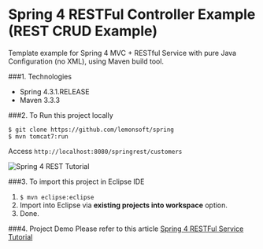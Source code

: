 # Spring 4 RESTFul Controller Example (REST CRUD Example)
Template example for Spring 4 MVC + RESTful Service with pure Java Configuration (no XML), using Maven build tool.

###1. Technologies
* Spring 4.3.1.RELEASE
* Maven 3.3.3

###2. To Run this project locally
```shell
$ git clone https://github.com/lemonsoft/spring
$ mvn tomcat7:run
```
Access ```http://localhost:8080/springrest/customers```

![Spring 4 REST Tutorial](http://img.viralpatel.net/2016/06/spring-4-mvc-rest-controller-service-restful.png) 

###3. To import this project in Eclipse IDE
1. ```$ mvn eclipse:eclipse```
2. Import into Eclipse via **existing projects into workspace** option.
3. Done. 


###4. Project Demo
Please refer to this article [Spring 4 RESTFul Service Tutorial](http://www.lemonsofts.com/)
